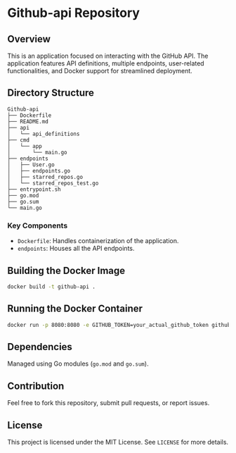 # Github-api Repository

## Overview

This is an application focused on interacting with the GitHub API. The application features API definitions, multiple endpoints, user-related functionalities, and Docker support for streamlined deployment.

## Directory Structure

```plaintext
Github-api
├── Dockerfile
├── README.md
├── api
│   └── api_definitions
├── cmd
│   └── app
│       └── main.go
├── endpoints
│   ├── User.go
│   ├── endpoints.go
│   ├── starred_repos.go
│   └── starred_repos_test.go
├── entrypoint.sh
├── go.mod
├── go.sum
└── main.go
```

### Key Components

- `Dockerfile`: Handles containerization of the application.
- `endpoints`: Houses all the API endpoints.

## Building the Docker Image

```bash
docker build -t github-api .
```

## Running the Docker Container

```bash
docker run -p 8080:8080 -e GITHUB_TOKEN=your_actual_github_token github-api
```

## Dependencies

Managed using Go modules (`go.mod` and `go.sum`).

## Contribution

Feel free to fork this repository, submit pull requests, or report issues.

## License

This project is licensed under the MIT License. See `LICENSE` for more details.
